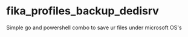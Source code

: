 # fika_profiles_backup_dedisrv
Simple go and powershell combo to save ur files under microsoft OS's
